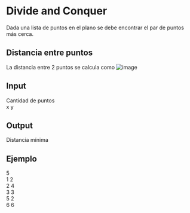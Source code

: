 # Divide and Conquer
Dada una lista de puntos en el plano se debe encontrar el par de puntos más cerca.
## Distancia entre puntos
La distancia entre 2 puntos se calcula como
![image](https://user-images.githubusercontent.com/19351311/169832853-119f4ba5-dc78-4971-aecc-24369651553e.png)
## Input
Cantidad de puntos <br />
x y
## Output
Distancia mínima
## Ejemplo
5 <br />
1 2 <br />
2 4 <br />
3 3 <br />
5 2 <br />
6 6 <br />
